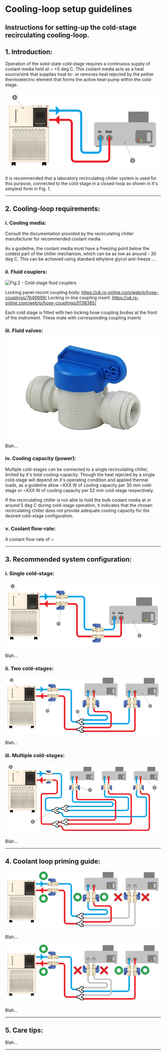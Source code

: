 # Cooling-loop setup guidelines

## Instructions for setting-up the cold-stage recirculating cooling-loop.

## 1. Introduction:

Operation of the solid-state cold-stage requires a continuous supply of coolant media held at ~ +5 deg C. This coolant media acts as a heat source/sink that supplies heat to- or removes heat rejected by the peltier thermoelectric element that forms the active heat-pump within the cold-stage. 

![Fig.1 - Minimal system configuration](images/1_barebones_single_coldstage.png "Fig.1 - Minimal system configuration")

It is recommended that a laboratory recirculating chiller system is used for this purpose, connected to the cold-stage in a closed-loop as shown in it's simplest form in Fig. 1. 

---

## 2. Cooling-loop requirements:

### i. Cooling media:

Consult the documentation provided by the recirculating chiller manufacturer for recommended coolant media. 

As a guideline, the coolant media must have a freezing point below the coldest part of the chiller mechanism, which can be as low as around - 30 deg C. This can be achieved using standard ethylene glycol anti-freeze ...

### ii. Fluid couplers:

![Fig.2 - Cold-stage fluid couplers](images/cold-stage_fluid_couplers.png "Fig.2 - Cold-stage fluid couplers")

Locking panel-mount coupling body: https://uk.rs-online.com/web/p/hose-couplings/7640699/
Locking in-line coupling insert: https://uk.rs-online.com/web/p/hose-couplings/0138385/

Each cold stage is fitted with two locking hose coupling bodies at the front of the instrument. These mate with corresponding coupling inserts

### iii. Fluid valves:

![Fig.3 - Fluid valves](images/john_guest_valve.png "Fig.3 - Fluid valves")

Blah...

### iv. Cooling capacity (power):

Multiple cold-stages can be connected to a single recirculating chiller, limited by it's total cooling-capacity. Though the heat rejected by a single cold-stage will depend on it's operating condition and applied thermal loads, as a guideline allow ~XXX W of cooling capacity per 30 mm cold-stage or ~XXX W of cooling capacity per 52 mm cold-stage respectively.

If the recirculating chiller is not able to hold the bulk coolant media at or around 5 deg C during cold-stage operation, it indicates that the chosen recirculating chiller does not provide adequate cooling capacity for the desired cold-stage configuration.

### v. Coolant flow-rate:

A coolant flow-rate of ~

---

## 3. Recommended system configuration:

### i. Single cold-stage:

![Fig.4 - Single cold-stage](images/2_recommended_single_coldstage.png "Fig.4 - Single cold-stage recommended configuration")

Blah...

### ii. Two cold-stages:

![Fig.5 - Two cold-stages](images/3_recommended_twin_coldstages.png "Fig.5 - Recommended configuration for two cold-stages")

Blah...

### iii. Multiple cold-stages:

![Fig.6 - Multiple cold-stages](images/4_recommended_n_coldstages.png "Fig.6 - Recommended configuration for multiple cold-stages")

Blah...

---

## 4. Coolant loop priming guide:

![Fig.7 - Priming cold-stage 1](images/5_twin_coldstages_priming_1.png "Fig.7 - Priming cold-stage 1")

Blah...

![Fig.8 - Priming cold-stage 2](images/5_twin_coldstages_priming_2.png "Fig.8 - Priming cold-stage 2")

Blah...

---

## 5. Care tips:

Blah...

---
